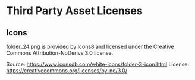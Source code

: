 # Third Party Asset Licenses

## Icons

folder_24.png is provided by Icons8 and licensed under the Creative Commons Attribution-NoDerivs 3.0 license.

Source: https://www.iconsdb.com/white-icons/folder-3-icon.html
License: https://creativecommons.org/licenses/by-nd/3.0/